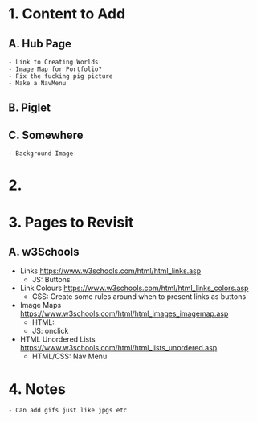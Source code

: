 # 1. Content to Add
## A. Hub Page
    - Link to Creating Worlds
    - Image Map for Portfolio?
    - Fix the fucking pig picture
    - Make a NavMenu 
## B. Piglet
## C. Somewhere
    - Background Image
# 2. 
# 3. Pages to Revisit
## A. w3Schools
 - Links
    https://www.w3schools.com/html/html_links.asp
    - JS: Buttons
 - Link Colours
    https://www.w3schools.com/html/html_links_colors.asp
    - CSS: Create some rules around when to present links as buttons
 - Image Maps
    https://www.w3schools.com/html/html_images_imagemap.asp
    - HTML: <map>
    - JS: onclick
 - HTML Unordered Lists
    https://www.w3schools.com/html/html_lists_unordered.asp
    - HTML/CSS: Nav Menu
# 4. Notes
    - Can add gifs just like jpgs etc